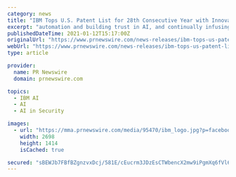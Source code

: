 ```yaml
---
category: news
title: "IBM Tops U.S. Patent List for 28th Consecutive Year with Innovations in Artificial Intelligence, Hybrid Cloud, Quantum Computing and Cyber-Security"
excerpt: "automation and building trust in AI, and continually infusing new capabilities from IBM Research into our IBM Watson products. In 2020, this included the IBM Watson team announcing the first ..."
publishedDateTime: 2021-01-12T15:17:00Z
originalUrl: "https://www.prnewswire.com/news-releases/ibm-tops-us-patent-list-for-28th-consecutive-year-with-innovations-in-artificial-intelligence-hybrid-cloud-quantum-computing-and-cyber-security-301205792.html"
webUrl: "https://www.prnewswire.com/news-releases/ibm-tops-us-patent-list-for-28th-consecutive-year-with-innovations-in-artificial-intelligence-hybrid-cloud-quantum-computing-and-cyber-security-301205792.html"
type: article

provider:
  name: PR Newswire
  domain: prnewswire.com

topics:
  - IBM AI
  - AI
  - AI in Security

images:
  - url: "https://mma.prnewswire.com/media/95470/ibm_logo.jpg?p=facebook"
    width: 2698
    height: 1414
    isCached: true

secured: "sBEWJb7FBfBZgnzvxDcj/581E/cEucrm3JDzEsCTWbencX2mw9iPgmXq6fVl6lCrzFAuoYiVKZS7PRtSSETVfRaYoyU7FAbyjANC0QW2C/cjHhkNqHv88G/PVSEE6UfpD4ALj26oFNO34lBY5PMm+qR3hgMzx6u/bD0kSVRruSFZwYSjg3GRCjNHZqIkav5KczyD9QLJK06bxp2Oi3ukKBlCT8F8RyUIoEhsiHQUQ7OOxgUBHIiQVD6z6zYhD48en/iyrVbTK2b5fM5GD5DAmFwBRYI1beYbnC5sqGL2nMhOe45CZ4jmkihV10nJrAI/N0O+EqsPhhVR4QwpfSyZU2ZE0TArXJ8NeZDBocVU+f8=;ckEANvnMf+CHWFgIc8O52w=="
---
```


